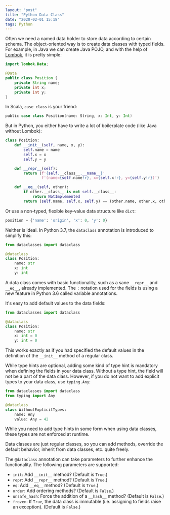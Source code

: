 ```yaml
---
layout: "post"
title: "Python Data Class"
date: "2020-02-01 15:18"
tags: Python
---
```


Often we need a named data holder to store data according to certain schema. The object-oriented way is to create data classes with typed fields. For example, in Java we can create Java POJO, and with the help of [Lombok](https://projectlombok.org/features/Data), it is pretty simple:

```java
import lombok.Data;

@Data
public class Position {
    private String name;
    private int x;
    private int y;
}
```

In Scala, `case class` is your friend:

```scala
public case class Position(name: String, x: Int, y: Int)
```

But in Python, you either have to write a lot of boilerplate code (like Java without Lombok):

```python
class Position:
    def __init__(self, name, x, y):
        self.name = name
        self.x = x
        self.y = y

    def __repr__(self):
        return (f'{self.__class__.__name__}'
                f'(name={self.name!r}, x={self.x!r}, y={self.y!r})')

    def __eq__(self, other):
        if other.__class__ is not self.__class__:
            return NotImplemented
        return (self.name, self.x, self.y) == (other.name, other.x, other.y)

```

Or use a non-typed, flexible key-value data structure like `dict`:

```python
position = {'name': 'origin', 'x': 0, 'y': 0}
```

Neither is ideal. In Python 3.7, the `dataclass` annotation is introduced to simplify this:

```python
from dataclasses import dataclass

@dataclass
class Position:
    name: str
    x: int
    y: int
```

A data class comes with basic functionality, such as a sane `__repr__` and `__eq__`, already implemented. The `:` notation used for the fields is using a new feature in Python 3.6 called variable annotations.

It's easy to add default values to the data fields:

```python
from dataclasses import dataclass

@dataclass
class Position:
    name: str
    x: int = 0
    y: int = 0
```
This works exactly as if you had specified the default values in the definition of the `__init__` method of a regular class.

While type hints are optional, adding some kind of type hint is mandatory when defining the fields in your data class. Without a type hint, the field will not be a part of the data class. However, if you do not want to add explicit types to your data class, use `typing.Any`:

```python
from dataclasses import dataclass
from typing import Any

@dataclass
class WithoutExplicitTypes:
    name: Any
    value: Any = 42
```
While you need to add type hints in some form when using data classes, these types are not enforced at runtime.

Data classes are just regular classes, so you can add methods, override the default behavior, inherit from data classes, etc. quite freely.

The `@dataclass` annotation can take parameters to further enhance the functionality. The following parameters are supported:

* `init`: Add `__init__` method? (Default is `True`.)
* `repr`: Add `__repr__` method? (Default is `True`.)
* `eq`: Add `__eq__` method? (Default is `True`.)
* `order`: Add ordering methods? (Default is `False`.)
* `unsafe_hash`: Force the addition of a `__hash__` method? (Default is `False`.)
* `frozen`: If `True`, the data class is immutable (i.e. assigning to fields raise an exception). (Default is `False`.)

